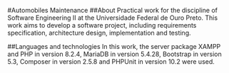 #Automobiles Maintenance
##About
Practical work for the discipline of Software Engineering II at the Universidade Federal de Ouro Preto. This work aims to develop a software project, including requirements specification, architecture design, implementation and testing.

##Languages and technologies
In this work, the server package XAMPP and PHP in version 8.2.4, MariaDB in version 5.4.28, Bootstrap in version 5.3, Composer in version 2.5.8 and PHPUnit in version 10.2 were used.
